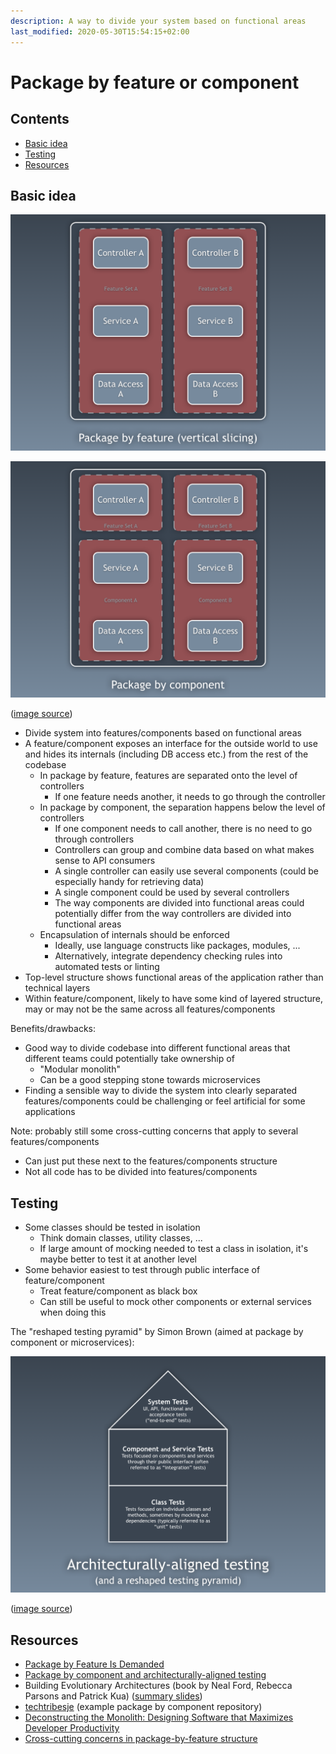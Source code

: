 ```yaml
---
description: A way to divide your system based on functional areas
last_modified: 2020-05-30T15:54:15+02:00
---
```


# Package by feature or component

## Contents

-   [Basic idea](#basic-idea)
-   [Testing](#testing)
-   [Resources](#resources)

## Basic idea

![Package by feature](_img/Package-by-feature-or-component/package-by-feature.png)

![Package by component](_img/Package-by-feature-or-component/package-by-component.png)

([image source](http://www.codingthearchitecture.com/2015/03/08/package_by_component_and_architecturally_aligned_testing.html))

-   Divide system into features/components based on functional areas
-   A feature/component exposes an interface for the outside world to use and hides its internals (including DB access etc.) from the rest of the codebase
    -   In package by feature, features are separated onto the level of controllers
        -   If one feature needs another, it needs to go through the controller
    -   In package by component, the separation happens below the level of controllers
        -   If one component needs to call another, there is no need to go through controllers
        -   Controllers can group and combine data based on what makes sense to API consumers
        -   A single controller can easily use several components (could be especially handy for retrieving data)
        -   A single component could be used by several controllers
        -   The way components are divided into functional areas could potentially differ from the way controllers are divided into functional areas
    -   Encapsulation of internals should be enforced
        -   Ideally, use language constructs like packages, modules, ...
        -   Alternatively, integrate dependency checking rules into automated tests or linting
-   Top-level structure shows functional areas of the application rather than technical layers
-   Within feature/component, likely to have some kind of layered structure, may or may not be the same across all features/components

Benefits/drawbacks:

-   Good way to divide codebase into different functional areas that different teams could potentially take ownership of
    -   "Modular monolith"
    -   Can be a good stepping stone towards microservices
-   Finding a sensible way to divide the system into clearly separated features/components could be challenging or feel artificial for some applications

Note: probably still some cross-cutting concerns that apply to several features/components

-   Can just put these next to the features/components structure
-   Not all code has to be divided into features/components

## Testing

-   Some classes should be tested in isolation
    -   Think domain classes, utility classes, ...
    -   If large amount of mocking needed to test a class in isolation, it's maybe better to test it at another level
-   Some behavior easiest to test through public interface of feature/component
    -   Treat feature/component as black box
    -   Can still be useful to mock other components or external services when doing this

The "reshaped testing pyramid" by Simon Brown (aimed at package by component or microservices):

![Reshaped testing pyramid](_img/Package-by-feature-or-component/reshaped-testing-pyramid.png)

([image source](http://www.codingthearchitecture.com/2015/03/08/package_by_component_and_architecturally_aligned_testing.html))

## Resources

-   [Package by Feature Is Demanded](https://dzone.com/articles/package-by-feature-is-demanded)
-   [Package by component and architecturally-aligned testing](http://www.codingthearchitecture.com/2015/03/08/package_by_component_and_architecturally_aligned_testing.html)
-   Building Evolutionary Architectures (book by Neal Ford, Rebecca Parsons and Patrick Kua) ([summary slides](http://nealford.com/downloads/Evolutionary_Architecture_Keynote_by_Neal_Ford.pdf))
-   [techtribesje](https://github.com/techtribesje/techtribesje) (example package by component repository)
-   [Deconstructing the Monolith: Designing Software that Maximizes Developer Productivity](https://engineering.shopify.com/blogs/engineering/deconstructing-monolith-designing-software-maximizes-developer-productivity)
-   [Cross-cutting concerns in package-by-feature structure](https://softwareengineering.stackexchange.com/questions/379563/cross-cutting-concerns-in-package-by-feature-structure)
